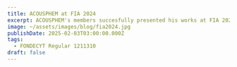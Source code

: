 ```yaml
---
title: ACOUSPHEM at FIA 2024
excerpt: ACOUSPHEM's members succesfully presented his works at FIA 2024!
image: ~/assets/images/blog/fia2024.jpg
publishDate: 2025-02-03T03:00:00.000Z
tags:
  - FONDECYT Regular 1211310
draft: false
---
```


